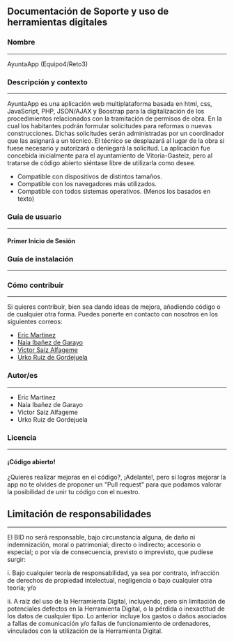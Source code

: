 ## Documentación de Soporte y uso de herramientas digitales

### Nombre
---
AyuntaApp (Equipo4/Reto3)

### Descripción y contexto
---
AyuntaApp es una aplicación web multiplataforma basada en html, css, JavaScript, PHP, JSON/AJAX y Boostrap para la digitalización de los procedimientos relacionados con la tramitación de permisos de obra. En la cual los habitantes podrán formular solicitudes para reformas o nuevas construcciones. Dichas solicitudes serán administradas por un coordinador que las asignará a un técnico. El técnico se desplazará al lugar de la obra si fuese necesario y autorizará o deniegará la solicitud. La aplicación fue concebida inicialmente para el ayuntamiento de Vitoria-Gasteiz, pero al tratarse de código abierto siéntase libre de utilizarla como desee.

  - Compatible con dispositivos de distintos tamaños.
  - Compatible con los navegadores más utilizados.
  - Compatible con todos sistemas operativos. (Menos los basados en texto)

### Guía de usuario
---

#### Primer Inicio de Sesión

 	
### Guía de instalación
---


### Cómo contribuir
---
Si quieres contribuir, bien sea dando ideas de mejora, añadiendo código o de cualquier otra forma. Puedes ponerte en contacto con nosotros en los siguientes correos:
  - [Eric Martínez](mailto:eric.martinez@ikasle.egibide.org?subject=[GitHub]%Reto3%Ayuntamiento%APP:%Contribuir)
  - [Naia Ibañez de Garayo](mailto:naia.ibanezdegarayo@ikasle.egibide.org?subject=[GitHub]%Reto3%Ayuntamiento%APP:%Contribuir)
  - [Victor Saiz Alfageme](mailto:victor.saiz@ikasle.egibide.org?subject=[GitHub]%Reto3%Ayuntamiento%APP:%Contribuir)
  - [Urko Ruiz de Gordejuela](mailto:urko.ruizdegordejuela@ikasle.egibide.org?subject=[GitHub]%Reto3%Ayuntamiento%APP:%Contribuir)

### Autor/es
---
  - Eric Martínez
  - Naia Ibañez de Garayo
  - Victor Saiz Alfageme
  - Urko Ruiz de Gordejuela
  
### Licencia 
---
#### ¡Código abierto!

¿Quieres realizar mejoras en el código?, ¡Adelante!, pero si logras mejorar la app no te olvides de proponer un "Pull request" para que podamos valorar la posibilidad de unir tu código con el nuestro.

## Limitación de responsabilidades
---

El BID no será responsable, bajo circunstancia alguna, de daño ni indemnización, moral o patrimonial; directo o indirecto; accesorio o especial; o por vía de consecuencia, previsto o imprevisto, que pudiese surgir:

i. Bajo cualquier teoría de responsabilidad, ya sea por contrato, infracción de derechos de propiedad intelectual, negligencia o bajo cualquier otra teoría; y/o

ii. A raíz del uso de la Herramienta Digital, incluyendo, pero sin limitación de potenciales defectos en la Herramienta Digital, o la pérdida o inexactitud de los datos de cualquier tipo. Lo anterior incluye los gastos o daños asociados a fallas de comunicación y/o fallas de funcionamiento de ordenadores, vinculados con la utilización de la Herramienta Digital.
